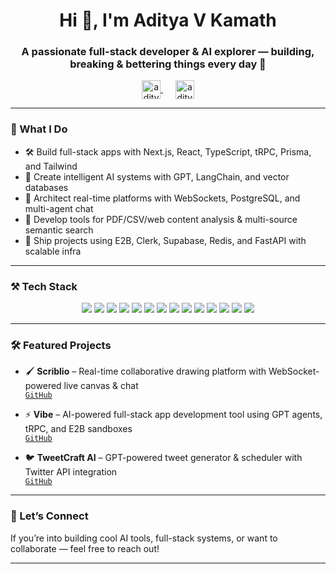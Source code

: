 <h1 align="center">Hi 👋, I'm Aditya V Kamath</h1>
<h3 align="center">A passionate full-stack developer & AI explorer — building, breaking & bettering things every day 🚀</h3>

<p align="center">
  <a href="https://linkedin.com/in/adityavkamath" target="blank">
    <img align="center" src="https://raw.githubusercontent.com/rahuldkjain/github-profile-readme-generator/master/src/images/icons/Social/linked-in-alt.svg" alt="adityavkamath" height="30" width="30" />
  </a>
  &nbsp;&nbsp;&nbsp;&nbsp;
  <a href="https://twitter.com/adityavkamath" target="blank">
    <img align="center" src="https://raw.githubusercontent.com/rahuldkjain/github-profile-readme-generator/master/src/images/icons/Social/twitter.svg" alt="adityavkamath" height="30" width="30" />
  </a>
</p>

---

### 🧠 What I Do
- 🛠️ Build full-stack apps with Next.js, React, TypeScript, tRPC, Prisma, and Tailwind
- 🤖 Create intelligent AI systems with GPT, LangChain, and vector databases
- 📂 Architect real-time platforms with WebSockets, PostgreSQL, and multi-agent chat
- 📄 Develop tools for PDF/CSV/web content analysis & multi-source semantic search
- 🚀 Ship projects using E2B, Clerk, Supabase, Redis, and FastAPI with scalable infra

---

### ⚒️ Tech Stack

<p align="center">
  <img src="https://img.shields.io/badge/Next.js-000000?style=for-the-badge&logo=next.js&logoColor=white" />
  <img src="https://img.shields.io/badge/React-20232A?style=for-the-badge&logo=react&logoColor=61DAFB" />
  <img src="https://img.shields.io/badge/TypeScript-007ACC?style=for-the-badge&logo=typescript&logoColor=white" />
  <img src="https://img.shields.io/badge/Node.js-339933?style=for-the-badge&logo=node.js&logoColor=white" />
  <img src="https://img.shields.io/badge/Prisma-2D3748?style=for-the-badge&logo=prisma&logoColor=white" />
  <img src="https://img.shields.io/badge/PostgreSQL-4169E1?style=for-the-badge&logo=postgresql&logoColor=white" />
  <img src="https://img.shields.io/badge/tRPC-2596be?style=for-the-badge" />
  <img src="https://img.shields.io/badge/Tailwind_CSS-38B2AC?style=for-the-badge&logo=tailwind-css&logoColor=white" />
  <img src="https://img.shields.io/badge/OpenAI-000000?style=for-the-badge&logo=openai&logoColor=white" />
  <img src="https://img.shields.io/badge/FastAPI-009688?style=for-the-badge&logo=fastapi&logoColor=white" />
  <img src="https://img.shields.io/badge/Supabase-3ECF8E?style=for-the-badge&logo=supabase&logoColor=white" />
  <img src="https://img.shields.io/badge/Redis-DC382D?style=for-the-badge&logo=redis&logoColor=white" />
  <img src="https://img.shields.io/badge/Git-F05032?style=for-the-badge&logo=git&logoColor=white" />
  <img src="https://img.shields.io/badge/GitHub-181717?style=for-the-badge&logo=github&logoColor=white" />
</p>

---

### 🛠 Featured Projects

- 🖌️ **Scriblio** – Real-time collaborative drawing platform with WebSocket-powered live canvas & chat  
  [`GitHub`](https://github.com/adityavkamath/Scriblio)

- ⚡ **Vibe** – AI-powered full-stack app development tool using GPT agents, tRPC, and E2B sandboxes  
  [`GitHub`](https://github.com/adityavkamath/Vibe)

- 🐦 **TweetCraft AI** – GPT-powered tweet generator & scheduler with Twitter API integration  
  [`GitHub`](https://github.com/adityavkamath/TwitterFluxAI)

---

### 💬 Let’s Connect

If you’re into building cool AI tools, full-stack systems, or want to collaborate — feel free to reach out!

---

